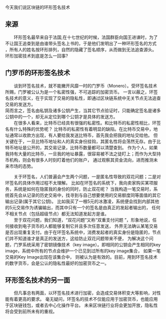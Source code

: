 今天我们说区块链的环形签名技术
## 来源
　　环形签名最早来自于法国,在十七世纪的时候，法国群臣向国王进谏时，为了不让国王追查到是由谁带头签名上书的，于是他们发明出了一种环形签名的方式
，所有人的姓名按环形排列，自然的隐藏了签名顺序，从而做到无法追查源头。
环形加密技术到底是怎么一回事?

## 门罗币的环形签名技术
　　谈到环签名技术，就不能撇开风靡一时的门罗币（Monero）。受环签名技术所赐，门罗被公认为是一个私密性强，不可追踪的加密货币。
一言以蔽之，环签名技术的意义，在于实现了交易的隐私性，即通过区块链系统中无关节点无法追查交易的发送方。   
简而言之，签名由私钥及诸多公钥产生，当其它节点验证时，只能确定签名是诸多公钥中的一个，却无从定位到哪个公钥才是具体的发送方。  
　　在很多人看来，比特币已经具有很强的私密性。和比特币的私密性相比，环签名有什么特殊的优势呢？
比特币的私密性有着明显的缺陷。在比特币交易中，地址通常以收款方出现，有人要给我发送比特币，首先我会把我的地址交给他。
但关键在于，一旦比特币地址和人的真实身份挂钩，其匿名性将会荡然无存。由于比特币地址是公开的，其交易记录，比特币数量都可以清楚查到。
作为个人，如果我持有大量的比特币，一旦我的地址暴露，很容易被不法之徒盯上；而作为大型持币机构，则会有很多人时刻盯着他们的账户，
通过观察其资金流向，进而推测未来市场的态势。

　　关于环签名，人们普遍会产生两个问题，一是匿名性导致的双花问题；二是对环签名的具体作用过程不太理解。
比如在环签名的系统下，我向卖家购买某项服务，系统是如何在隐匿我的身份的同时，防止双花呢？
当我构造一笔交易时，系统首先会从记录的历史交易中，找寻到与自己想要使用的交易额度同等⾯值的其它输出记录(属于其它公钥)。
比如我买了一根5元的冰激凌，系统便会找到内部其他的5元交易作为诱骗输出，而其中只有一个的签名是由真正的发起者输出的，
任何不相关节点（包括超级节点）都无法知道发起方是谁。  
　　至于双花问题，我们知道，“双花问题”又称“双重支付问题 ”，形象地说，任何接收到电子货币的人都能够复制它并且多次任意发送，
外界无法确认某笔交易是否出现重复支付。由于在环签名系统中，消费发起者的真实身份是隐匿的，节点们并不知道谁才是真正的发送方，这给防止双花问题带来不便，
为解决这个问题，门罗系统采用了密钥镜像技术（key image）。即相同的公钥会产生相同的key image，系统中所有的节点会维护一个已见到过所有的key image集合，
如果一笔交易的Key Image出现在该集合中， 则被认为是有效的。目前，用到环签名技术的数字货币，会是公认的隐私性最好的加密货币之一。
## 环形签名技术的另一面
　　但凡事总有两面，以环签名技术进行加密，会造成交易体积变大等影响，对性能有着更高的要求。
毫无疑问，环签名的技术不仅能应用于加密货币，也能应用于区块链钱包，或者去中心化操作平台。
未来区块链行业将会更加开放，隐私性将会受到前所未有的重视。
